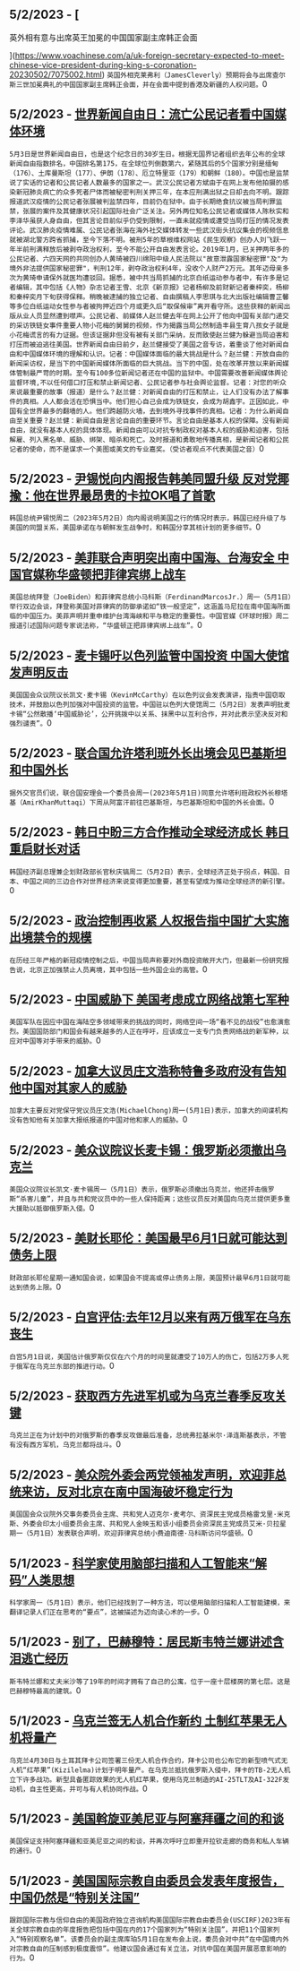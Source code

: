 
  ## 5/2/2023 - [

英外相有意与出席英王加冕的中国国家副主席韩正会面





](https://www.voachinese.com/a/uk-foreign-secretary-expected-to-meet-chinese-vice-president-during-king-s-coronation-20230502/7075002.html)
 ```英国外相克莱弗利（JamesCleverly）预期将会与出席查尔斯三世加冕典礼的中国国家副主席韩正会面，并在会面中提到香港及新疆的人权问题。```0
  ## 5/2/2023 - [世界新闻自由日：流亡公民记者看中国媒体环境](https://www.voachinese.com/a/th-free-press-day-exiled-citizen-journalist-zhao-lanjian-on-harsh-media-environment-in-china-20230502/7073113.html)
 ```5月3日是世界新闻自由日，也是这个纪念日的30岁生日。根据无国界记者组织去年公布的全球新闻自由指数排名，中国排名第175，在全球位列倒数第六，紧随其后的5个国家分别是缅甸（176）、土库曼斯坦（177）、伊朗（178）、厄立特里亚（179）和朝鲜（180）。中国也是监禁说了实话的记者和公民记者人数最多的国家之一。武汉公民记者方斌由于在网上发布他拍摄的感染新冠肺炎病亡的众多死者尸体而被秘密判刑关押三年，在本应刑满出狱之日却去向不明。跟踪报道武汉疫情的公民记者张展被判监禁四年，目前仍在狱中。由于长期绝食抗议被当局判罪监禁，张展的案件及其健康状况引起国际社会广泛关注。另外两位知名公民记者或媒体人陈秋实和李泽华虽获人身自由，但其言论目前似乎仍受到限制，一直未就疫情或遭受当局打压的情况发表评论。武汉肺炎疫情难属、公民记者张海在海外社交媒体转发一些武汉街头抗议集会的视频信息就被湖北警方跨省抓捕，至今下落不明。被刑5年的草根维权网站《民生观察》创办人刘飞跃一年半前刑满释放后被剥夺政治权利，至今不能公开自由发表言论。2019年1月，已关押两年多的公民记者、六四天网的共同创办人黄琦被四川绵阳中级人民法院以"故意泄露国家秘密罪"及"为境外非法提供国家秘密罪"，判刑12年，剥夺政治权利4年，没收个人财产2万元。其年迈母亲多次为黄琦申请保外就医均遭驳回。据悉，被中共当局抓捕的北京白纸运动参与者中，有许多是记者编辑，其中包括《人物》杂志记者王雪、北京《新京报》记者杨柳及前财新记者秦梓奕，杨柳和秦梓奕月下旬获得保释。稍晚被逮捕的独立记者、自由撰稿人李思琪与北大出版社编辑曹芷馨等多位白纸运动女性参与者被拘押近四个月或更久后“取保候审”离开看守所。这些获释的新闻出版从业人员显然遭到噤声。公民记者、前媒体人赵兰健去年在网上公开了他向中国有关部门递交的采访铁链女事件重要人物小花梅的舅舅的视频，作为揭露当局公然制造丰县生育八孩女子就是小花梅谎言的有力证据。但该证据非但没有被有关部门采纳，反而致使赵兰健为躲避当局迫害和打压而被迫逃往美国。世界新闻自由日前夕，赵兰健接受了美国之音专访，着重谈了他对新闻自由和中国媒体环境的理解和认识。记者：中国媒体面临的最大挑战是什么？赵兰健：开放自由的新闻采访权，是当下的中国新闻媒体所面临的巨大挑战。当下的中国，处在改革开放以来新闻媒体管制最严苛的时期。至今有100多位新闻记者还在中国的监狱中。中国需要改善新闻媒体舆论监督环境,不以任何借口打压和禁止新闻记者、公民记者参与社会舆论监督。记者：对您的听众来说最重要的故事（报道）是什么？赵兰健：对新闻自由的打压和禁止，让人们没有办法了解事件的真相。人人都会活在恐惧当中。他们担心自己会成为铁链女，会成为胡鑫宇。正因如此，中国有全世界最多的翻墙的人。他们跨越防火墙，去到境外寻找事件的真相。记者：为什么新闻自由至关重要？赵兰健：新闻自由是言论自由的重要环节。言论自由是基本人权的保障。没有新闻自由，就没有基本人权的具体体现。新闻自由可以对抗专制政权对基本人权的威胁和迫害，包括解雇、列入黑名单、威胁、绑架、暗杀和死亡。及时报道和勇敢地传播真相，是新闻记者和公民记者的使命，而不是谋求一个美图或美文的专业嘉奖。（受访者观点不代表美国之音）```0
  ## 5/2/2023 - [尹锡悦向内阁报告韩美同盟升级 反对党揶揄：他在世界最昂贵的卡拉OK唱了首歌](https://www.voachinese.com/a/south-korea-yoon-says-recent-trip-upgrades-us-alliance-20230502/7074845.html)
 ```韩国总统尹锡悦周二（2023年5月2日）向内阁说明美国之行的情况时表示，韩国已经升级了与美国的同盟关系，美国承诺在与朝鲜发生战争时，和韩国分享其核计划的更多细节。```0
  ## 5/2/2023 - [美菲联合声明突出南中国海、台海安全 中国官媒称华盛顿把菲律宾绑上战车](https://www.voachinese.com/a/china-reacts-us-philippines-summit-20230502/7074836.html)
 ```美国总统拜登（JoeBiden）和菲律宾总统小马科斯（FerdinandMarcosJr.）周一（5月1日）举行双边会谈，拜登称美国对菲律宾的防御承诺如“铁一般坚定”，这涵盖马尼拉在南中国海所面临的中国压力。美菲声明并重申维护台湾海峡和平与稳定的重要性。中国官媒《环球时报》周二报道引述国际问题专家说法称，“华盛顿正把菲律宾绑上战车”。```0
  ## 5/2/2023 - [麦卡锡吁以色列监管中国投资 中国大使馆发声明反击](https://www.voachinese.com/a/mccarthy-urges-israel-to-supervise-chinese-investment-20230502/7074825.html)
 ```美国国会众议院议长凯文·麦卡锡（KevinMcCarthy）在以色列议会发表演讲，指责中国窃取技术，并鼓励以色列加强对中国投资的监管。中国驻以色列大使馆周二（5月2日）发表声明批麦卡锡“公然散播‘中国威胁论’，公开挑拨中以关系、抹黑中以互利合作，并对此表示坚决反对和强烈谴责”。```0
  ## 5/2/2023 - [联合国允许塔利班外长出境会见巴基斯坦和中国外长](https://www.voachinese.com/a/un-allows-taliban-foreign-minister-to-travel-to-meet-china-pakistan-counterparts-20230502/7074813.html)
 ```据外交官员们说，联合国安理会一个委员会周一(2023年5月1日)同意允许塔利班政权外长穆塔基（AmirKhanMuttaqi）下周从阿富汗前往巴基斯坦，与巴基斯坦和中国的外长会面。```0
  ## 5/2/2023 - [韩日中盼三方合作推动全球经济成长 韩日重启财长对话](https://www.voachinese.com/a/south-korea-hosts-china-japan-trilateral-finance-summit-20230502/7074782.html)
 ```韩国经济副总理兼企划财政部长官秋庆镐周二（5月2日）表示，全球经济正处于拐点，韩国、日本、中国之间的三边合作对世界经济来说变得更加重要，甚至有望成为推动全球经济的新引擎。```0
  ## 5/2/2023 - [政治控制再收紧 人权报告指中国扩大实施出境禁令的规模](https://www.voachinese.com/a/china-tightens-exit-ban-to-tighten-control-20230502/7074777.html)
 ```在历经三年严格的新冠疫情控制之后，中国当局声称要对外商投资敞开大门，但最新一份研究报告说，北京正加强禁止人员离境，其中包括一些外国企业的高管。```0
  ## 5/2/2023 - [中国威胁下 美国考虑成立网络战第七军种](https://www.voachinese.com/a/us-cyber-force-20230501/7074644.html)
 ```美国军队在因应中国在海陆空多领域带来的挑战的同时，网络空间一场“看不见的战役”也愈演愈烈。美国国防部门和国会有越来越多的人正在呼吁，应该成立一支专门负责网络战的新军种，以应对中国等对手带来的威胁。```0
  ## 5/2/2023 - [加拿大议员庄文浩称特鲁多政府没有告知他中国对其家人的威胁](https://www.voachinese.com/a/lawmaker-says-canada-govt-did-not-inform-him-of-report-of-china-s-threats-to-family-20230501/7074669.html)
 ```加拿大主要反对党保守党议员庄文浩(MichaelChong)周一(5月1日)表示，加拿大的间谍机构没有告知他有关加拿大报纸报道的中国对他和家人的威胁。```0
  ## 5/2/2023 - [美众议院议长麦卡锡：俄罗斯必须撤出乌克兰](https://www.voachinese.com/a/us-speaker-mccarthy-russia-must-pull-out-of-ukraine-20230501/7074650.html)
 ```美国众议院议长凯文·麦卡锡周一（5月1日）表示，俄罗斯必须撤出乌克兰，他还抨击俄罗斯“杀害儿童”，并且与共和党议员中的一些人保持距离；这些议员反对美国向乌克兰提供更多重大援助以抵御俄罗斯入侵。```0
  ## 5/2/2023 - [美财长耶伦：美国最早6月1日就可能达到债务上限](https://www.voachinese.com/a/us-could-hit-debt-ceiling-20230501/7074651.html)
 ```财政部长耶伦星期一通知国会说，如果国会不提高或停止债务上限，美国预计最早6月1日就可能达到债务上限。```0
  ## 5/2/2023 - [白宫评估:去年12月以来有两万俄军在乌东丧生](https://www.voachinese.com/a/deadly-round-of-russian-airstrikes-hit-ukraine-20230501/7074315.html)
 ```白宫5月1日说，美国估计俄罗斯仅仅在六个月的时间里就遭受了10万人的伤亡，包括2万多人死于俄军在乌克兰东部的推进行动。```0
  ## 5/2/2023 - [获取西方先进军机或为乌克兰春季反攻关键](https://www.voachinese.com/a/acquiring-advanced-jets-may-be-key-to-ukraine-s-spring-counteroffensive-20230501/7074258.html)
 ```乌克兰正在为计划中的对俄罗斯的春季反攻做最后准备，总统弗拉基米尔·泽连斯基表示，不管有没有西方军机，乌克兰都将战斗。```0
  ## 5/2/2023 - [美众院外委会两党领袖发声明，欢迎菲总统来访，反对北京在南中国海破坏稳定行为](https://www.voachinese.com/a/mccaul-meeks-kim-bera-welcome-philippine-president-marcos-to-washington-20230501/7074295.html)
 ```美国国会众议院外交事务委员会主席、共和党人迈克尔·麦考尔、资深民主党成员格雷戈里·米克斯、外委会印太小组委员会主席、共和党人金映玉和该小组委员会资深民主党成员艾米·贝拉星期一（5月1日）发表联合声明，欢迎菲律宾总统小费迪南德·马科斯访问华盛顿。```0
  ## 5/1/2023 - [科学家使用脑部扫描和人工智能来“解码”人类思想](https://www.voachinese.com/a/scientists-use-brain-scans-and-ai-to-decode-thoughts-20230501/7074242.html)
 ```科学家周一（5月1日）表示，他们已经找到了一种方法，可以使用脑部扫描和人工智能建模，来翻译记录人们正在思考的“要点”，这被描述为迈向读心术的一步。```0
  ## 5/1/2023 - [别了，巴赫穆特：居民斯韦特兰娜讲述含泪逃亡经历](https://www.voachinese.com/a/goodbye-bakhmut-svetlana-s-tale-of-escape-from-city-she-loves-20230501/7074152.html)
 ```斯韦特兰娜和丈夫米沙等了19年的时间才拥有了自己的公寓，位于一座十层楼房的第七层。这是巴赫穆特最高的建筑。```0
  ## 5/1/2023 - [乌克兰签无人机合作新约  土制红苹果无人机将量产](https://www.voachinese.com/a/ukraine-signed-contracts-with-turkey-s-baykar-while-the-kizilelma-drones-to-start-production-next-year-20230502/7074056.html)
 ```乌克兰4月30日与土耳其拜卡公司签署三份无人机合作合约，拜卡公司也公布它的新型喷气式无人机“红苹果”(Kizilelma)计划于明年量产。在乌克兰抵抗俄罗斯入侵中，拜卡的TB-2无人机立下许多战功。新型具备匿踪效果的无人机红苹果，使用乌克兰制造的AI-25TLT及AI-322F发动机，自主性更高，并可与有人机协同作战。```0
  ## 5/1/2023 - [美国斡旋亚美尼亚与阿塞拜疆之间的和谈](https://www.voachinese.com/a/us-holds-peace-talks-20230501/7073996.html)
 ```美国保证支持阿塞拜疆和亚美尼亚之间的和谈，并再次呼吁立即重开拉钦走廊的商务和私人车辆的通行。```0
  ## 5/1/2023 - [美国国际宗教自由委员会发表年度报告，中国仍然是“特别关注国”](https://www.voachinese.com/a/uscirf-religous-freedom-china-iran-russia-xinjiang-tibet-20230501/7074025.html)
 ```跟踪国际宗教与信仰自由的美国政府独立咨询机构美国国际宗教自由委员会(USCIRF)2023年有关全球宗教自由的年度报告把包括中国在内的17个国家列为“特别关注国”，并把11个国家列入“特别观察名单”。该委员会的副主席库珀5月1日在发布会上说，委员会对中共“在中国境内外对宗教自由的压制感到极度震惊”。他建议国会通过有关立法，对抗中国在美国开展恶意影响的行为。```0